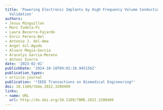 ```yaml
---
title: 'Powering Electronic Implants by High Frequency Volume Conduction: In Human
  Validation'
authors:
- Jesus Minguillon
- Marc Tudela-Pi
- Laura Becerra-Fajardo
- Enric Perera-Bel
- Antonio J. del-Ama
- Angel Gil-Agudo
- Alvaro Megia-Garcia
- Aracelys Garcia-Moreno
- Antoni Ivorra
date: '2023-02-01'
publishDate: '2024-10-18T09:02:10.945156Z'
publication_types:
- article-journal
publication: '*IEEE Transactions on Biomedical Engineering*'
doi: 10.1109/tbme.2022.3200409
links:
- name: URL
  url: http://dx.doi.org/10.1109/TBME.2022.3200409
---
```

